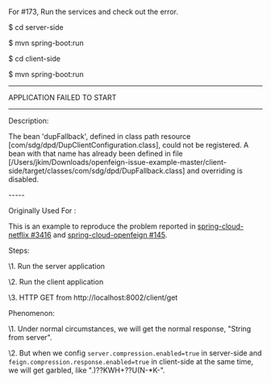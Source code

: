 For #173, Run the services and check out the error.



\$ cd server-side

\$ mvn spring-boot:run



\$ cd client-side

\$ mvn spring-boot:run





------

APPLICATION FAILED TO START

***************************



Description:



The bean 'dupFallback', defined in class path resource [com/sdg/dpd/DupClientConfiguration.class], could not be registered. A bean with that name has already been defined in file [/Users/jkim/Downloads/openfeign-issue-example-master/client-side/target/classes/com/sdg/dpd/DupFallback.class] and overriding is disabled.





\-----





Originally Used For :



This is an example to reproduce the problem reported in [spring-cloud-netflix #3416](https://github.com/spring-cloud/spring-cloud-netflix/issues/3416) and [spring-cloud-openfeign #145](https://github.com/spring-cloud/spring-cloud-openfeign/issues/145).



Steps:

\1. Run the server application

\2. Run the client application

\3. HTTP GET from http://localhost:8002/client/get



Phenomenon:

\1. Under normal circumstances, we will get the normal response, "String from server".

\2. But when we config `server.compression.enabled=true` in server-side and `feign.compression.response.enabled=true` in client-side at the same time, we will get garbled, like ".)??KWH+??U(N-*K-".